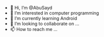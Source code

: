 - 👋 Hi, I’m @AbuSayd
- 👀 I’m interested in computer programming 
- 🌱 I’m currently learning Android 
- 💞️ I’m looking to collaborate on ...
- 📫 How to reach me ...

<!---
AbuSayd/AbuSayd is a ✨ special ✨ repository because its `README.md` (this file) appears on your GitHub profile.
You can click the Preview link to take a look at your changes.
--->
